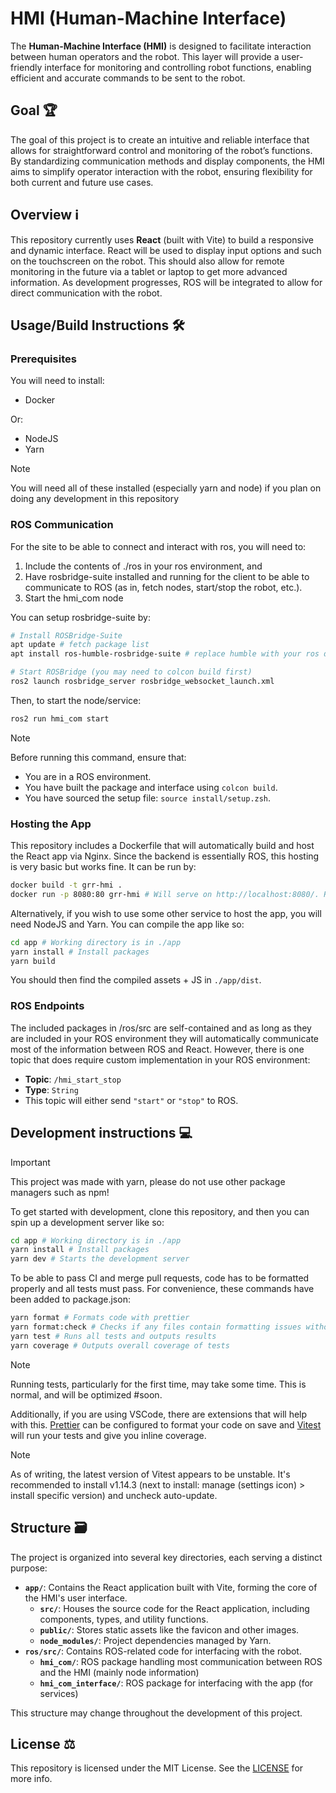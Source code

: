 # HMI (Human-Machine Interface)

The **Human-Machine Interface (HMI)** is designed to facilitate interaction between human operators and the robot. This layer will provide a user-friendly interface for monitoring and controlling robot functions, enabling efficient and accurate commands to be sent to the robot.

## Goal 🏆️

The goal of this project is to create an intuitive and reliable interface that allows for straightforward control and monitoring of the robot’s functions. By standardizing communication methods and display components, the HMI aims to simplify operator interaction with the robot, ensuring flexibility for both current and future use cases.

## Overview ℹ️

This repository currently uses **React** (built with Vite) to build a responsive and dynamic interface. React will be used to display input options and such on the touchscreen on the robot. This should also allow for remote monitoring in the future via a tablet or laptop to get more advanced information. As development progresses, ROS will be integrated to allow for direct communication with the robot.

## Usage/Build Instructions 🛠️

### Prerequisites

You will need to install:

- Docker

Or:

- NodeJS
- Yarn

> [!NOTE]
> You will need all of these installed (especially yarn and node) if you plan on doing any development in this repository

### ROS Communication

For the site to be able to connect and interact with ros, you will need to:

1. Include the contents of ./ros in your ros environment, and
2. Have rosbridge-suite installed and running for the client to be able to communicate to ROS (as in, fetch nodes, start/stop the robot, etc.).
3. Start the hmi_com node

You can setup rosbridge-suite by:

```bash
# Install ROSBridge-Suite
apt update # fetch package list
apt install ros-humble-rosbridge-suite # replace humble with your ros distro

# Start ROSBridge (you may need to colcon build first)
ros2 launch rosbridge_server rosbridge_websocket_launch.xml
```

Then, to start the node/service:

```bash
ros2 run hmi_com start
```

> [!NOTE]
> Before running this command, ensure that:
>
> - You are in a ROS environment.
> - You have built the package and interface using `colcon build`.
> - You have sourced the setup file: `source install/setup.zsh`.

### Hosting the App

This repository includes a Dockerfile that will automatically build and host the React app via Nginx. Since the backend is essentially ROS, this hosting is very basic but works fine. It can be run by:

```bash
docker build -t grr-hmi .
docker run -p 8080:80 grr-hmi # Will serve on http://localhost:8080/. Replace '8080:80' with '80:80' to serve on http://localhost/ instead.
```

Alternatively, if you wish to use some other service to host the app, you will need NodeJS and Yarn. You can compile the app like so:

```bash
cd app # Working directory is in ./app
yarn install # Install packages
yarn build
```

You should then find the compiled assets + JS in `./app/dist`.

### ROS Endpoints

The included packages in /ros/src are self-contained and as long as they are included in your ROS environment they will automatically communicate most of the information between ROS and React. However, there is one topic that does require custom implementation in your ROS environment:

- **Topic**: `/hmi_start_stop`
- **Type**: `String`
- This topic will either send `"start"` or `"stop"` to ROS.

## Development instructions 💻️

> [!IMPORTANT]
> This project was made with yarn, please do not use other package managers such as npm!

To get started with development, clone this repository, and then you can spin up a development server like so:

```bash
cd app # Working directory is in ./app
yarn install # Install packages
yarn dev # Starts the development server
```

To be able to pass CI and merge pull requests, code has to be formatted properly and all tests must pass. For convenience, these commands have been added to package.json:

```bash
yarn format # Formats code with prettier
yarn format:check # Checks if any files contain formatting issues without writing anything
yarn test # Runs all tests and outputs results
yarn coverage # Outputs overall coverage of tests
```

> [!NOTE]
> Running tests, particularly for the first time, may take some time. This is normal, and will be optimized #soon.

Additionally, if you are using VSCode, there are extensions that will help with this. [Prettier](https://marketplace.visualstudio.com/items?itemName=esbenp.prettier-vscode) can be configured to format your code on save and [Vitest](https://marketplace.visualstudio.com/items?itemName=vitest.explorer) will run your tests and give you inline coverage.

> [!NOTE]
> As of writing, the latest version of Vitest appears to be unstable. It's recommended to install v1.14.3 (next to install: manage (settings icon) > install specific version) and uncheck auto-update.

## Structure 🗃️

The project is organized into several key directories, each serving a distinct purpose:

- **`app/`**: Contains the React application built with Vite, forming the core of the HMI's user interface.
  - **`src/`**: Houses the source code for the React application, including components, types, and utility functions.
  - **`public/`**: Stores static assets like the favicon and other images.
  - **`node_modules/`**: Project dependencies managed by Yarn.
- **`ros/src/`**: Contains ROS-related code for interfacing with the robot.
  - **`hmi_com/`**: ROS package handling most communication between ROS and the HMI (mainly node information)
  - **`hmi_com_interface/`**: ROS package for interfacing with the app (for services)

This structure may change throughout the development of this project.

## License ⚖️

This repository is licensed under the MIT License. See the [LICENSE](https://github.com/Gold-Rush-Robotics/hmi/blob/main/LICENSE) for more info.
